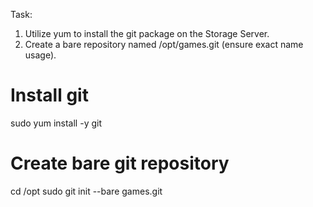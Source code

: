 Task:
1. Utilize yum to install the git package on the Storage Server.
2. Create a bare repository named /opt/games.git (ensure exact name usage).

# Install git 
sudo yum install -y git

# Create bare git repository
cd /opt
sudo git init --bare games.git